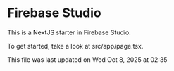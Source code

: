 # Firebase Studio

This is a NextJS starter in Firebase Studio.

To get started, take a look at src/app/page.tsx.

This file was last updated on Wed Oct 8, 2025 at 02:35

<!-- BASELINE 110 -->
